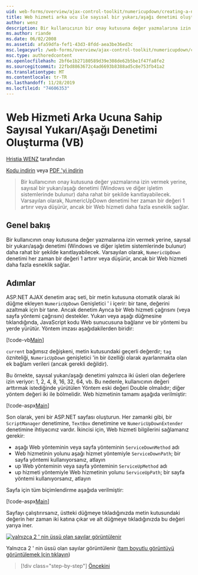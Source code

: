 ```yaml
---
uid: web-forms/overview/ajax-control-toolkit/numericupdown/creating-a-numeric-up-down-control-with-a-web-service-backend-vb
title: Web hizmeti arka ucu ile sayısal bir yukarı/aşağı denetimi oluşturma (VB) | Microsoft Docs
author: wenz
description: Bir kullanıcının bir onay kutusuna değer yazmalarına izin vermek yerine, sayısal bir yukarı/aşağı denetimi (Windows ve diğer işletim sistemlerinde bulunur) daha fazla c... anlamına gelebilir.
ms.author: riande
ms.date: 06/02/2008
ms.assetid: afa59dfa-fef1-43d3-8fdd-aea3be36ed3c
msc.legacyurl: /web-forms/overview/ajax-control-toolkit/numericupdown/creating-a-numeric-up-down-control-with-a-web-service-backend-vb
msc.type: authoredcontent
ms.openlocfilehash: 2bf6e1b27180589d39e308de62b5be1f47fa8fe2
ms.sourcegitcommit: 22fbd8863672c4ad6693b8388ad5c8e753fb41a2
ms.translationtype: MT
ms.contentlocale: tr-TR
ms.lasthandoff: 11/28/2019
ms.locfileid: "74606353"
---
```

# <a name="creating-a-numeric-updown-control-with-a-web-service-backend-vb"></a>Web Hizmeti Arka Ucuna Sahip Sayısal Yukarı/Aşağı Denetimi Oluşturma (VB)

[Hristia WENZ](https://github.com/wenz) tarafından

[Kodu indirin](https://download.microsoft.com/download/9/3/f/93f8daea-bebd-4821-833b-95205389c7d0/numericupdown1.vb.zip) veya [PDF 'yi indirin](https://download.microsoft.com/download/2/d/c/2dc10e34-6983-41d4-9c08-f78f5387d32b/numericupdown1VB.pdf)

> Bir kullanıcının onay kutusuna değer yazmalarına izin vermek yerine, sayısal bir yukarı/aşağı denetimi (Windows ve diğer işletim sistemlerinde bulunur) daha rahat bir şekilde kanıtlayabilecek. Varsayılan olarak, NumericUpDown denetimi her zaman bir değeri 1 artırır veya düşürür, ancak bir Web hizmeti daha fazla esneklik sağlar.

## <a name="overview"></a>Genel bakış

Bir kullanıcının onay kutusuna değer yazmalarına izin vermek yerine, sayısal bir yukarı/aşağı denetimi (Windows ve diğer işletim sistemlerinde bulunur) daha rahat bir şekilde kanıtlayabilecek. Varsayılan olarak, `NumericUpDown` denetimi her zaman bir değeri 1 artırır veya düşürür, ancak bir Web hizmeti daha fazla esneklik sağlar.

## <a name="steps"></a>Adımlar

ASP.NET AJAX denetim araç seti, bir metin kutusuna otomatik olarak iki düğme ekleyen `NumericUpDown` Genişletici ' i içerir: bir tane, değerini azaltmak için bir tane. Ancak denetim Ayrıca bir Web hizmeti çağrısını (veya sayfa yöntemi çağrısını) destekler. Yukarı veya aşağı düğmesine tıklandığında, JavaScript kodu Web sunucusuna bağlanır ve bir yöntemi bu yerde yürütür. Yöntem imzası aşağıdakilerden biridir:

[!code-vb[Main](creating-a-numeric-up-down-control-with-a-web-service-backend-vb/samples/sample1.vb)]

`current` bağımsız değişkeni, metin kutusundaki geçerli değerdir; `tag` özniteliği, `NumericUpDown` genişletici 'in bir özelliği olarak ayarlanmakta olan ek bağlam verileri (ancak gerekli değildir).

Bu örnekte, sayısal yukarı/aşağı denetimi yalnızca iki üsleri olan değerlere izin veriyor: 1, 2, 4, 8, 16, 32, 64, vb. Bu nedenle, kullanıcının değeri arttırmak istediğinde yürütülen Yöntem eski değeri Double olmalıdır; diğer yöntem değeri iki ile bölmelidir. Web hizmetinin tamamı aşağıda verilmiştir:

[!code-aspx[Main](creating-a-numeric-up-down-control-with-a-web-service-backend-vb/samples/sample2.aspx)]

Son olarak, yeni bir ASP.NET sayfası oluşturun. Her zamanki gibi, bir `ScriptManager` denetimine, `TextBox` denetimine ve `NumericUpDownExtender` denetimine ihtiyacınız vardır. İkincisi için, Web hizmeti bilgilerini sağlamanız gerekir:

- aşağı Web yönteminin veya sayfa yönteminin `ServiceDownMethod` adı
- Web hizmetinin yolunu aşağı hizmet yöntemiyle `ServiceDownPath`; bir sayfa yöntemi kullanıyorsanız, atlayın
- up Web yönteminin veya sayfa yönteminin `ServiceUpMethod` adı
- up hizmeti yöntemiyle Web hizmetinin yolunu `ServiceUpPath`; bir sayfa yöntemi kullanıyorsanız, atlayın

Sayfa için tüm biçimlendirme aşağıda verilmiştir:

[!code-aspx[Main](creating-a-numeric-up-down-control-with-a-web-service-backend-vb/samples/sample3.aspx)]

Sayfayı çalıştırırsanız, üstteki düğmeye tıkladığınızda metin kutusundaki değerin her zaman iki katına çıkar ve alt düğmeye tıkladığınızda bu değeri yarıya iner.

[![yalnızca 2 ' nin üssü olan sayılar görüntülenir](creating-a-numeric-up-down-control-with-a-web-service-backend-vb/_static/image2.png)](creating-a-numeric-up-down-control-with-a-web-service-backend-vb/_static/image1.png)

Yalnızca 2 ' nin üssü olan sayılar görüntülenir ([tam boyutlu görüntüyü görüntülemek Için tıklayın](creating-a-numeric-up-down-control-with-a-web-service-backend-vb/_static/image3.png))

> [!div class="step-by-step"]
> [Öncekini](creating-a-numeric-up-down-control-with-a-web-service-backend-cs.md)
